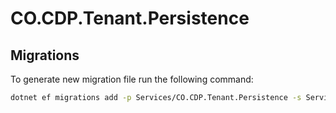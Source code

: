 # CO.CDP.Tenant.Persistence

## Migrations

To generate new migration file run the following command:

```bash
dotnet ef migrations add -p Services/CO.CDP.Tenant.Persistence -s Services/CO.CDP.Tenant.WebApi <Title>
```
